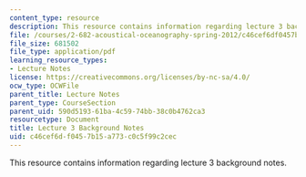 ```yaml
---
content_type: resource
description: This resource contains information regarding lecture 3 background notes.
file: /courses/2-682-acoustical-oceanography-spring-2012/c46cef6df0457b15a773c0c5f99c2cec_MIT2_682S12_bglec03.pdf
file_size: 681502
file_type: application/pdf
learning_resource_types:
- Lecture Notes
license: https://creativecommons.org/licenses/by-nc-sa/4.0/
ocw_type: OCWFile
parent_title: Lecture Notes
parent_type: CourseSection
parent_uid: 590d5193-61ba-4c59-74bb-38c0b4762ca3
resourcetype: Document
title: Lecture 3 Background Notes
uid: c46cef6d-f045-7b15-a773-c0c5f99c2cec
---
```

This resource contains information regarding lecture 3 background notes.
